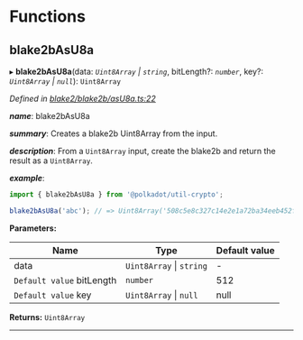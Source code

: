 

# Functions

<a id="blake2basu8a"></a>

##  blake2bAsU8a

▸ **blake2bAsU8a**(data: *`Uint8Array` \| `string`*, bitLength?: *`number`*, key?: *`Uint8Array` \| `null`*): `Uint8Array`

*Defined in [blake2/blake2b/asU8a.ts:22](https://github.com/polkadot-js/common/blob/c0d646b/packages/util-crypto/src/blake2/blake2b/asU8a.ts#L22)*

*__name__*: blake2bAsU8a

*__summary__*: Creates a blake2b Uint8Array from the input.

*__description__*: From a `Uint8Array` input, create the blake2b and return the result as a `Uint8Array`.

*__example__*:   

```javascript
import { blake2bAsU8a } from '@polkadot/util-crypto';

blake2bAsU8a('abc'); // => Uint8Array('508c5e8c327c14e2e1a72ba34eeb452f37458b209ed63a294d999b4c86675982')
```

**Parameters:**

| Name | Type | Default value |
| ------ | ------ | ------ |
| data | `Uint8Array` \| `string` | - |
| `Default value` bitLength | `number` | 512 |
| `Default value` key | `Uint8Array` \| `null` |  null |

**Returns:** `Uint8Array`

___

